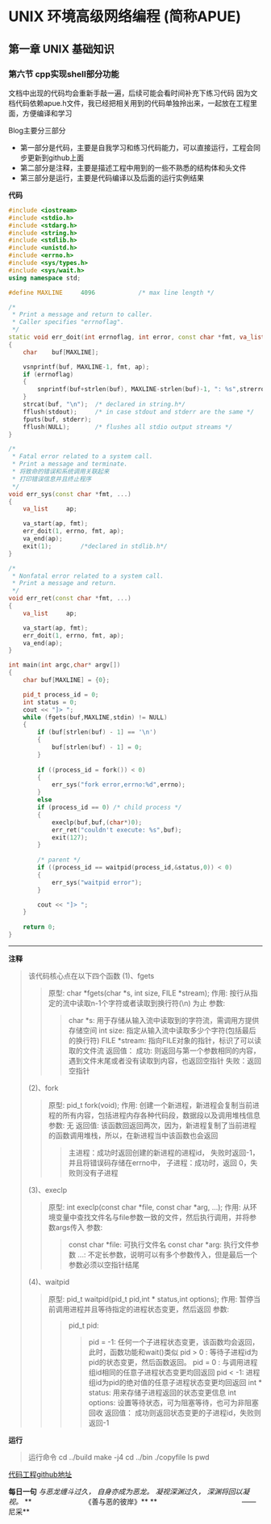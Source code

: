 # UNIX 环境高级网络编程 (简称APUE)
## 第一章 UNIX 基础知识
### 第六节 cpp实现shell部分功能

文档中出现的代码均会重新手敲一遍，后续可能会看时间补充下练习代码
因为文档代码依赖apue.h文件，我已经把相关用到的代码单独拎出来，一起放在工程里面，方便编译和学习

Blog主要分三部分
- 第一部分是代码，主要是自我学习和练习代码能力，可以直接运行，工程会同步更新到github上面
- 第二部分是注释，主要是描述工程中用到的一些不熟悉的结构体和头文件
- 第三部分是运行，主要是代码编译以及后面的运行实例结果

**代码**

```cpp
#include <iostream>
#include <stdio.h>
#include <stdarg.h>
#include <string.h>
#include <stdlib.h>
#include <unistd.h>
#include <errno.h>
#include <sys/types.h>
#include <sys/wait.h>
using namespace std;

#define	MAXLINE	    4096			/* max line length */

/*
 * Print a message and return to caller.
 * Caller specifies "errnoflag".
 */
static void err_doit(int errnoflag, int error, const char *fmt, va_list ap)
{
	char	buf[MAXLINE];

	vsnprintf(buf, MAXLINE-1, fmt, ap);
	if (errnoflag)
    {
		snprintf(buf+strlen(buf), MAXLINE-strlen(buf)-1, ": %s",strerror(error));
    }
	strcat(buf, "\n");  /* declared in string.h*/
	fflush(stdout);		/* in case stdout and stderr are the same */
	fputs(buf, stderr);
	fflush(NULL);		/* flushes all stdio output streams */
}

/*
 * Fatal error related to a system call.
 * Print a message and terminate.
 * 将致命的错误和系统调用关联起来
 * 打印错误信息并且终止程序
 */
void err_sys(const char *fmt, ...)
{
	va_list		ap;

	va_start(ap, fmt);
	err_doit(1, errno, fmt, ap);
	va_end(ap);
	exit(1);        /*declared in stdlib.h*/
}

/*
 * Nonfatal error related to a system call.
 * Print a message and return.
 */
void err_ret(const char *fmt, ...)
{
	va_list		ap;

	va_start(ap, fmt);
	err_doit(1, errno, fmt, ap);
	va_end(ap);
}

int main(int argc,char* argv[])
{
    char buf[MAXLINE] = {0};

    pid_t process_id = 0;
    int status = 0;
    cout << "]> ";
    while (fgets(buf,MAXLINE,stdin) != NULL)
    {
        if (buf[strlen(buf) - 1] == '\n')
        {
            buf[strlen(buf) - 1] = 0;
        }
        
        if ((process_id = fork()) < 0)
        {
            err_sys("fork error,errno:%d",errno);
        }
        else
        if (process_id == 0) /* child process */
        {
            execlp(buf,buf,(char*)0);
            err_ret("couldn't execute: %s",buf);
            exit(127);
        }
        
        /* parent */
        if ((process_id == waitpid(process_id,&status,0)) < 0)
        {
            err_sys("waitpid error");
        }

        cout << "]> ";
    }
    
    return 0;
}
```

---

**注释**

> 该代码核心点在以下四个函数
> (1)、fgets
>> 原型: char *fgets(char *s, int size, FILE *stream);
>> 作用: 按行从指定的流中读取n-1个字符或者读取到换行符(\n) 为止
>> 参数:  
>>> char *s: 用于存储从输入流中读取到的字符流，需调用方提供存储空间
>>> int size: 指定从输入流中读取多少个字符(包括最后的换行符)
>>> FILE *stream: 指向FILE对象的指针，标识了可以读取的文件流
>> 返回值：
>>> 成功: 则返回与第一个参数相同的内容，遇到文件末尾或者没有读取到内容，也返回空指针
>>> 失败：返回空指针
>  
> (2)、fork
>> 原型: pid_t fork(void);
>> 作用: 创建一个新进程，新进程会复制当前进程的所有内容，包括进程内存各种代码段，数据段以及调用堆栈信息
>> 参数: 无
>> 返回值: 该函数回返回两次，因为，新进程复制了当前进程的函数调用堆栈，所以，在新进程当中该函数也会返回
>>> 主进程：成功时返回创建的新进程的进程id， 失败时返回-1，并且将错误码存储在errno中，
>>> 子进程：成功时，返回 0，失败则没有子进程
> 
> (3)、execlp
>> 原型: int execlp(const char *file, const char *arg, ...);
>> 作用: 从环境变量中查找文件名与file参数一致的文件，然后执行调用，并将参数args传入
>> 参数: 
>>> const char *file: 可执行文件名
>>> const char *arg: 执行文件参数
>>> ...: 不定长参数，说明可以有多个参数传入，但是最后一个参数必须以空指针结尾
> 
> (4)、waitpid
>> 原型: pid_t waitpid(pid_t pid,int * status,int options);
>> 作用: 暂停当前调用进程并且等待指定的进程状态变更，然后返回
>> 参数: 
>>> pid_t pid: 
>>>> pid = -1: 任何一个子进程状态变更，该函数均会返回，此时，函数功能和wait()类似
>>>> pid > 0 : 等待子进程id为pid的状态变更，然后函数返回。
>>>> pid = 0 : 与调用进程组id相同的任意子进程状态变更均回返回
>>>> pid < -1: 进程组id为pid的绝对值的任意子进程状态变更均回返回
>>> int * status: 用来存储子进程返回的状态变更信息
>>> int options: 设置等待状态，可为阻塞等待，也可为非阻塞回收
>> 返回值： 成功则返回状态变更的子进程id，失败则返回-1


**运行**
> 运行命令
> cd ../build
> make -j4
> cd ../bin
> ./copyfile
> ls
> pwd




[代码工程github地址](https://github.com/YeaLiang/APUE_Upgrade/tree/main/chapter01/section06)



**每日一句**
*与恶龙缠斗过久，*
*自身亦成为恶龙。*
*凝视深渊过久，*
*深渊将回以凝视。*
**　　　　　　　　《善与恶的彼岸》**
**　　　　　　　　　　　　——尼采**